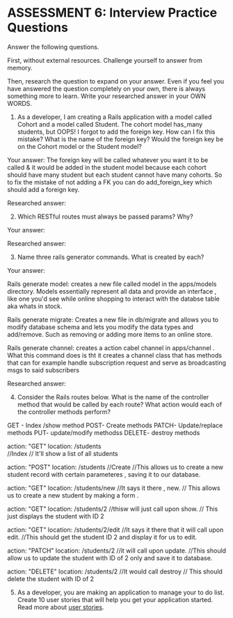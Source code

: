 # ASSESSMENT 6: Interview Practice Questions

Answer the following questions.

First, without external resources. Challenge yourself to answer from memory.

Then, research the question to expand on your answer. Even if you feel you have answered the question completely on your own, there is always something more to learn. Write your researched answer in your OWN WORDS.

1. As a developer, I am creating a Rails application with a model called Cohort and a model called Student. The cohort model has_many students, but OOPS! I forgot to add the foreign key. How can I fix this mistake? What is the name of the foreign key? Would the foreign key be on the Cohort model or the Student model?

Your answer: The foreign key will be called whatever you want it to be called & it would be added in the student model because each cohort should have many student but each student cannot have many cohorts. So to fix the mistake of not adding a FK you can do add_foreign_key which should add a foreign key.

Researched answer:



























2. Which RESTful routes must always be passed params? Why?

Your answer:

Researched answer:














3. Name three rails generator commands. What is created by each?

Your answer:

Rails generate model: creates a new file called model in the apps/models directory. Models essentially represent all data and provide an interface , like one you'd see while online shopping to interact with the databse table aka whats in stock.

Rails generate migrate: Creates a new file in db/migrate and allows you to modify database schema and lets you modify the data types and add/remove. Such as removing or adding more items to an online store.

Rails generate channel: creates a action cabel channel in apps/channel . What this command does is tht it creates a channel class that has methods that can for example handle subscription request and serve as broadcasting msgs to said subscribers

Researched answer: 















4. Consider the Rails routes below. What is the name of the controller method that would be called by each route? What action would each of the controller methods perform?

GET - Index /show method
POST- Create methods 
PATCH- Update/replace methods
PUT- update/modify methodss
DELETE- destroy methods


action: "GET" location: /students  
//Index
// It'll show a list of all students


action: "POST" location: /students
//Create
//This allows us to create a new student record with certain parameteres , saving it to our database.

action: "GET" location: /students/new
//It says it there , new.
// This allows us to create a new student by making a form .

action: "GET" location: /students/2
//thisw will just call upon show.
// This just displays the student with ID 2

action: "GET" location: /students/2/edit
//It says it there that it will call upon edit.
//This should get the student ID 2 and display it for us to edit.



action: "PATCH" location: /students/2
//it will call upon update.
//This should allow us to update the student with ID of 2 only and save it to database.

action: "DELETE" location: /students/2
//It would call  destroy
// This should delete the student with ID of 2














5. As a developer, you are making an application to manage your to do list. Create 10 user stories that will help you get your application started. Read more about [user stories](https://www.atlassian.com/agile/project-management/user-stories).
